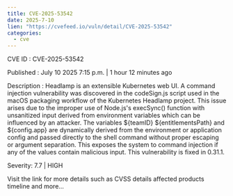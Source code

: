 ```yaml
--- 
title: CVE-2025-53542
date: 2025-7-10
lien: "https://cvefeed.io/vuln/detail/CVE-2025-53542"
categories:
  - cve
---
```


CVE ID : CVE-2025-53542

Published :  July 10
2025
7:15 p.m. | 1 hour
12 minutes ago

Description : Headlamp is an extensible Kubernetes web UI. A command injection vulnerability was discovered in the codeSign.js script used in the macOS packaging workflow of the Kubernetes Headlamp project. This issue arises due to the improper use of Node.js's execSync() function with unsanitized input derived from environment variables
which can be influenced by an attacker. The variables ${teamID}
${entitlementsPath}
and ${config.app} are dynamically derived from the environment or application config and passed directly to the shell command without proper escaping or argument separation. This exposes the system to command injection if any of the values contain malicious input. This vulnerability is fixed in 0.31.1.

Severity: 7.7 | HIGH

Visit the link for more details
such as CVSS details
affected products
timeline
and more...
